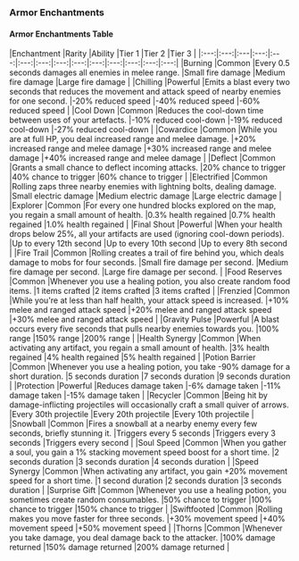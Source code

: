### Armor Enchantments

<div class='classTable wide'>

#### Armor Enchantments Table

|Enchantment |Rarity |Ability |Tier 1 |Tier 2 |Tier 3 |
|:---:|:---:|:---|:---:|:---:|:---:|:---:|:---:|:---:|:---:|:---:|:---:|:---:|:---:|
|Burning           |Common |Every 0.5 seconds damages all enemies in melee range. |Small fire damage |Medium fire damage |Large fire damage |
|Chilling          |Powerful |Emits a blast every two seconds that reduces the movement and attack speed of nearby enemies for one second. |-20% reduced speed |-40% reduced speed |-60% reduced speed |
|Cool Down         |Common |Reduces the cool-down time between uses of your artefacts. |-10% reduced cool-down |-19% reduced cool-down |-27% reduced cool-down |
|Cowardice         |Common |While you are at full HP, you deal increased range and melee damage. |+20% increased range and melee damage |+30% increased range and melee damage |+40% increased range and melee damage |
|Deflect           |Common |Grants a small chance to deflect incoming attacks. |20% chance to trigger |40% chance to trigger |60% chance to trigger |
|Electrified       |Common |Rolling zaps three nearby enemies with lightning bolts, dealing damage. |Small electric damage |Medium electric damage |Large electric damage |
|Explorer          |Common |For every one hundred blocks explored on the map, you regain a small amount of health. |0.3% health regained |0.7% health regained |1.0% health regained |
|Final Shout       |Powerful |When your health drops below 25%, all your artifacts are used (ignoring cool-down periods). |Up to every 12th second |Up to every 10th second |Up to every 8th second |
|Fire Trail        |Common |Rolling creates a trail of fire behind you, which deals damage to mobs for four seconds. |Small fire damage per second. |Medium fire damage per second. |Large fire damage per second. |
|Food Reserves     |Common |Whenever you use a healing potion, you also create random food items. |1 items crafted |2 items crafted |3 items crafted |
|Frenzied          |Common |While you're at less than half health, your attack speed is increased. |+10% melee and ranged attack speed |+20% melee and ranged attack speed |+30% melee and ranged attack speed |
|Gravity Pulse     |Powerful |A blast occurs every five seconds that pulls nearby enemies towards you. |100% range |150% range |200% range |
|Health Synergy    |Common |When activating any artifact, you regain a small amount of health. |3% health regained |4% health regained |5% health regained |
|Potion Barrier    |Common |Whenever you use a healing potion, you take -90% damage for a short duration. |5 seconds duration |7 seconds duration |9 seconds duration |
|Protection        |Powerful |Reduces damage taken |-6% damage taken |-11% damage taken |-15% damage taken |
|Recycler |Common |Being hit by damage-inflicting projectiles will occasionally craft a small quiver of arrows. |Every 30th projectile |Every 20th projectile |Every 10th projectile |
|Snowball          |Common |Fires a snowball at a nearby enemy every few seconds, briefly stunning it. |Triggers every 5 seconds |Triggers every 3 seconds |Triggers every second |
|Soul Speed        |Common |When you gather a soul, you gain a 1% stacking movement speed boost for a short time. |2 seconds duration |3 seconds duration |4 seconds duration |
|Speed Synergy     |Common |When activating any artifact, you gain +20% movement speed for a short time. |1 second duration |2 seconds duration |3 seconds duration |
|Surprise Gift     |Common |Whenever you use a healing potion, you sometimes create random consumables. |50% chance to trigger |100% chance to trigger |150% chance to trigger |
|Swiftfooted       |Common |Rolling makes you move faster for three seconds. |+30% movement speed |+40% movement speed |+50% movement speed |
|Thorns            |Common |Whenever you take damage, you deal damage back to the attacker. |100% damage returned |150% damage returned |200% damage returned |

</div>
